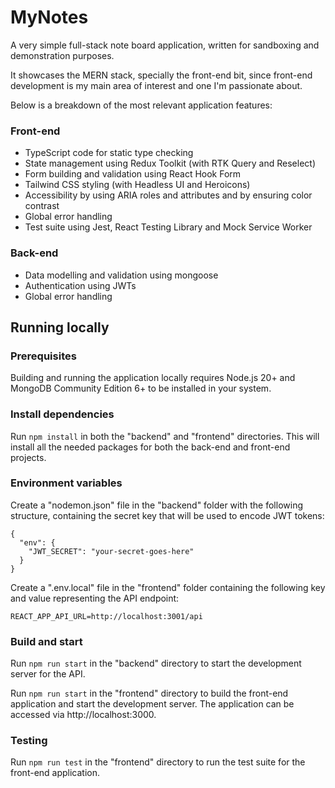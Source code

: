 # MyNotes

A very simple full-stack note board application, written for sandboxing and demonstration purposes.

It showcases the MERN stack, specially the front-end bit, since front-end development is my main area of interest and one I'm passionate about.

Below is a breakdown of the most relevant application features:

### Front-end

- TypeScript code for static type checking
- State management using Redux Toolkit (with RTK Query and Reselect)
- Form building and validation using React Hook Form
- Tailwind CSS styling (with Headless UI and Heroicons)
- Accessibility by using ARIA roles and attributes and by ensuring color contrast
- Global error handling
- Test suite using Jest, React Testing Library and Mock Service Worker

### Back-end

- Data modelling and validation using mongoose
- Authentication using JWTs
- Global error handling

## Running locally

### Prerequisites

Building and running the application locally requires Node.js 20+ and MongoDB Community Edition 6+ to be installed in your system.

### Install dependencies

Run `npm install` in both the "backend" and "frontend" directories. This will install all the needed packages for both the back-end and front-end projects.

### Environment variables

Create a "nodemon.json" file in the "backend" folder with the following structure, containing the secret key that will be used to encode JWT tokens:

```
{
  "env": {
    "JWT_SECRET": "your-secret-goes-here"
  }
}
```

Create a ".env.local" file in the "frontend" folder containing the following key and value representing the API endpoint:

`REACT_APP_API_URL=http://localhost:3001/api`

### Build and start

Run `npm run start` in the "backend" directory to start the development server for the API.

Run `npm run start` in the "frontend" directory to build the front-end application and start the development server. The application can be accessed via http://localhost:3000.

### Testing

Run `npm run test` in the "frontend" directory to run the test suite for the front-end application.
